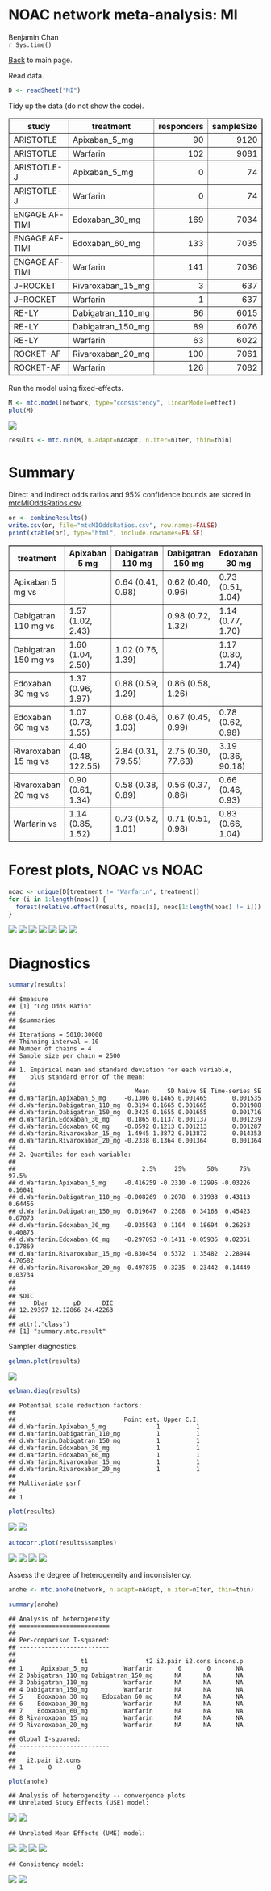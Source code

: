 # NOAC network meta-analysis: MI
Benjamin Chan  
`r Sys.time()`  

[Back](README.md) to main page.

Read data.


```r
D <- readSheet("MI")
```

Tidy up the data (do not show the code).

<!-- html table generated in R 3.2.2 by xtable 1.7-4 package -->
<!-- Fri Feb 05 19:32:21 2016 -->
<table border=1>
<tr> <th> study </th> <th> treatment </th> <th> responders </th> <th> sampleSize </th>  </tr>
  <tr> <td> ARISTOTLE </td> <td> Apixaban_5_mg </td> <td align="right"> 90 </td> <td align="right"> 9120 </td> </tr>
  <tr> <td> ARISTOTLE </td> <td> Warfarin </td> <td align="right"> 102 </td> <td align="right"> 9081 </td> </tr>
  <tr> <td> ARISTOTLE-J </td> <td> Apixaban_5_mg </td> <td align="right"> 0 </td> <td align="right"> 74 </td> </tr>
  <tr> <td> ARISTOTLE-J </td> <td> Warfarin </td> <td align="right"> 0 </td> <td align="right"> 74 </td> </tr>
  <tr> <td> ENGAGE AF-TIMI </td> <td> Edoxaban_30_mg </td> <td align="right"> 169 </td> <td align="right"> 7034 </td> </tr>
  <tr> <td> ENGAGE AF-TIMI </td> <td> Edoxaban_60_mg </td> <td align="right"> 133 </td> <td align="right"> 7035 </td> </tr>
  <tr> <td> ENGAGE AF-TIMI </td> <td> Warfarin </td> <td align="right"> 141 </td> <td align="right"> 7036 </td> </tr>
  <tr> <td> J-ROCKET </td> <td> Rivaroxaban_15_mg </td> <td align="right"> 3 </td> <td align="right"> 637 </td> </tr>
  <tr> <td> J-ROCKET </td> <td> Warfarin </td> <td align="right"> 1 </td> <td align="right"> 637 </td> </tr>
  <tr> <td> RE-LY </td> <td> Dabigatran_110_mg </td> <td align="right"> 86 </td> <td align="right"> 6015 </td> </tr>
  <tr> <td> RE-LY </td> <td> Dabigatran_150_mg </td> <td align="right"> 89 </td> <td align="right"> 6076 </td> </tr>
  <tr> <td> RE-LY </td> <td> Warfarin </td> <td align="right"> 63 </td> <td align="right"> 6022 </td> </tr>
  <tr> <td> ROCKET-AF </td> <td> Rivaroxaban_20_mg </td> <td align="right"> 100 </td> <td align="right"> 7061 </td> </tr>
  <tr> <td> ROCKET-AF </td> <td> Warfarin </td> <td align="right"> 126 </td> <td align="right"> 7082 </td> </tr>
   </table>

Run the model using fixed-effects.



```r
M <- mtc.model(network, type="consistency", linearModel=effect)
plot(M)
```

![](mtcMI_files/figure-html/network-1.png) 

```r
results <- mtc.run(M, n.adapt=nAdapt, n.iter=nIter, thin=thin)
```

# Summary

Direct and indirect odds ratios and 95% confidence bounds are stored in
[mtcMIOddsRatios.csv](mtcMIOddsRatios.csv).


```r
or <- combineResults()
write.csv(or, file="mtcMIOddsRatios.csv", row.names=FALSE)
print(xtable(or), type="html", include.rownames=FALSE)
```

<!-- html table generated in R 3.2.2 by xtable 1.7-4 package -->
<!-- Fri Feb 05 19:32:36 2016 -->
<table border=1>
<tr> <th> treatment </th> <th> Apixaban 5 mg </th> <th> Dabigatran 110 mg </th> <th> Dabigatran 150 mg </th> <th> Edoxaban 30 mg </th> <th> Edoxaban 60 mg </th> <th> Rivaroxaban 15 mg </th> <th> Rivaroxaban 20 mg </th> <th> Warfarin </th>  </tr>
  <tr> <td> Apixaban 5 mg vs </td> <td>  </td> <td> 0.64 (0.41, 0.98) </td> <td> 0.62 (0.40, 0.96) </td> <td> 0.73 (0.51, 1.04) </td> <td> 0.93 (0.64, 1.36) </td> <td> 0.23 (0.01, 2.06) </td> <td> 1.11 (0.75, 1.64) </td> <td> 0.88 (0.66, 1.17) </td> </tr>
  <tr> <td> Dabigatran 110 mg vs </td> <td> 1.57 (1.02, 2.43) </td> <td>  </td> <td> 0.98 (0.72, 1.32) </td> <td> 1.14 (0.77, 1.70) </td> <td> 1.46 (0.97, 2.18) </td> <td> 0.35 (0.01, 3.26) </td> <td> 1.74 (1.13, 2.65) </td> <td> 1.38 (0.99, 1.91) </td> </tr>
  <tr> <td> Dabigatran 150 mg vs </td> <td> 1.60 (1.04, 2.50) </td> <td> 1.02 (0.76, 1.39) </td> <td>  </td> <td> 1.17 (0.80, 1.74) </td> <td> 1.49 (1.01, 2.23) </td> <td> 0.36 (0.01, 3.37) </td> <td> 1.78 (1.16, 2.72) </td> <td> 1.41 (1.02, 1.96) </td> </tr>
  <tr> <td> Edoxaban 30 mg vs </td> <td> 1.37 (0.96, 1.97) </td> <td> 0.88 (0.59, 1.29) </td> <td> 0.86 (0.58, 1.26) </td> <td>  </td> <td> 1.28 (1.02, 1.61) </td> <td> 0.31 (0.01, 2.79) </td> <td> 1.52 (1.07, 2.15) </td> <td> 1.21 (0.97, 1.50) </td> </tr>
  <tr> <td> Edoxaban 60 mg vs </td> <td> 1.07 (0.73, 1.55) </td> <td> 0.68 (0.46, 1.03) </td> <td> 0.67 (0.45, 0.99) </td> <td> 0.78 (0.62, 0.98) </td> <td>  </td> <td> 0.24 (0.01, 2.21) </td> <td> 1.19 (0.83, 1.70) </td> <td> 0.94 (0.74, 1.20) </td> </tr>
  <tr> <td> Rivaroxaban 15 mg vs </td> <td> 4.40 (0.48, 122.55) </td> <td> 2.84 (0.31, 79.55) </td> <td> 2.75 (0.30, 77.63) </td> <td> 3.19 (0.36, 90.18) </td> <td> 4.09 (0.45, 117.07) </td> <td>  </td> <td> 4.90 (0.54, 139.60) </td> <td> 3.88 (0.44, 110.59) </td> </tr>
  <tr> <td> Rivaroxaban 20 mg vs </td> <td> 0.90 (0.61, 1.34) </td> <td> 0.58 (0.38, 0.89) </td> <td> 0.56 (0.37, 0.86) </td> <td> 0.66 (0.46, 0.93) </td> <td> 0.84 (0.59, 1.21) </td> <td> 0.20 (0.01, 1.84) </td> <td>  </td> <td> 0.79 (0.61, 1.04) </td> </tr>
  <tr> <td> Warfarin vs </td> <td> 1.14 (0.85, 1.52) </td> <td> 0.73 (0.52, 1.01) </td> <td> 0.71 (0.51, 0.98) </td> <td> 0.83 (0.66, 1.04) </td> <td> 1.06 (0.84, 1.35) </td> <td> 0.26 (0.01, 2.29) </td> <td> 1.26 (0.96, 1.65) </td> <td>  </td> </tr>
   </table>

# Forest plots, NOAC vs NOAC



```r
noac <- unique(D[treatment != "Warfarin", treatment])
for (i in 1:length(noac)) {
  forest(relative.effect(results, noac[i], noac[1:length(noac) != i]))
}
```

![](mtcMI_files/figure-html/forest-1.png) ![](mtcMI_files/figure-html/forest-2.png) ![](mtcMI_files/figure-html/forest-3.png) ![](mtcMI_files/figure-html/forest-4.png) ![](mtcMI_files/figure-html/forest-5.png) ![](mtcMI_files/figure-html/forest-6.png) ![](mtcMI_files/figure-html/forest-7.png) 

# Diagnostics



```r
summary(results)
```

```
## $measure
## [1] "Log Odds Ratio"
## 
## $summaries
## 
## Iterations = 5010:30000
## Thinning interval = 10 
## Number of chains = 4 
## Sample size per chain = 2500 
## 
## 1. Empirical mean and standard deviation for each variable,
##    plus standard error of the mean:
## 
##                                 Mean     SD Naive SE Time-series SE
## d.Warfarin.Apixaban_5_mg     -0.1306 0.1465 0.001465       0.001535
## d.Warfarin.Dabigatran_110_mg  0.3194 0.1665 0.001665       0.001988
## d.Warfarin.Dabigatran_150_mg  0.3425 0.1655 0.001655       0.001716
## d.Warfarin.Edoxaban_30_mg     0.1865 0.1137 0.001137       0.001239
## d.Warfarin.Edoxaban_60_mg    -0.0592 0.1213 0.001213       0.001287
## d.Warfarin.Rivaroxaban_15_mg  1.4945 1.3872 0.013872       0.014353
## d.Warfarin.Rivaroxaban_20_mg -0.2338 0.1364 0.001364       0.001364
## 
## 2. Quantiles for each variable:
## 
##                                   2.5%     25%      50%      75%   97.5%
## d.Warfarin.Apixaban_5_mg     -0.416259 -0.2310 -0.12995 -0.03226 0.16041
## d.Warfarin.Dabigatran_110_mg -0.008269  0.2078  0.31933  0.43113 0.64456
## d.Warfarin.Dabigatran_150_mg  0.019647  0.2308  0.34168  0.45423 0.67073
## d.Warfarin.Edoxaban_30_mg    -0.035503  0.1104  0.18694  0.26253 0.40875
## d.Warfarin.Edoxaban_60_mg    -0.297093 -0.1411 -0.05936  0.02351 0.17869
## d.Warfarin.Rivaroxaban_15_mg -0.830454  0.5372  1.35482  2.28944 4.70582
## d.Warfarin.Rivaroxaban_20_mg -0.497875 -0.3235 -0.23442 -0.14449 0.03734
## 
## 
## $DIC
##     Dbar       pD      DIC 
## 12.29397 12.12866 24.42263 
## 
## attr(,"class")
## [1] "summary.mtc.result"
```

Sampler diagnostics.


```r
gelman.plot(results)
```

![](mtcMI_files/figure-html/gelman-1.png) 

```r
gelman.diag(results)
```

```
## Potential scale reduction factors:
## 
##                              Point est. Upper C.I.
## d.Warfarin.Apixaban_5_mg              1          1
## d.Warfarin.Dabigatran_110_mg          1          1
## d.Warfarin.Dabigatran_150_mg          1          1
## d.Warfarin.Edoxaban_30_mg             1          1
## d.Warfarin.Edoxaban_60_mg             1          1
## d.Warfarin.Rivaroxaban_15_mg          1          1
## d.Warfarin.Rivaroxaban_20_mg          1          1
## 
## Multivariate psrf
## 
## 1
```


```r
plot(results)
```

![](mtcMI_files/figure-html/trace-1.png) ![](mtcMI_files/figure-html/trace-2.png) 


```r
autocorr.plot(results$samples)
```

![](mtcMI_files/figure-html/autocorr-1.png) ![](mtcMI_files/figure-html/autocorr-2.png) ![](mtcMI_files/figure-html/autocorr-3.png) ![](mtcMI_files/figure-html/autocorr-4.png) 

Assess the degree of heterogeneity and inconsistency.


```r
anohe <- mtc.anohe(network, n.adapt=nAdapt, n.iter=nIter, thin=thin)
```


```r
summary(anohe)
```

```
## Analysis of heterogeneity
## =========================
## 
## Per-comparison I-squared:
## -------------------------
## 
##                  t1                t2 i2.pair i2.cons incons.p
## 1     Apixaban_5_mg          Warfarin       0       0       NA
## 2 Dabigatran_110_mg Dabigatran_150_mg      NA      NA       NA
## 3 Dabigatran_110_mg          Warfarin      NA      NA       NA
## 4 Dabigatran_150_mg          Warfarin      NA      NA       NA
## 5    Edoxaban_30_mg    Edoxaban_60_mg      NA      NA       NA
## 6    Edoxaban_30_mg          Warfarin      NA      NA       NA
## 7    Edoxaban_60_mg          Warfarin      NA      NA       NA
## 8 Rivaroxaban_15_mg          Warfarin      NA      NA       NA
## 9 Rivaroxaban_20_mg          Warfarin      NA      NA       NA
## 
## Global I-squared:
## -------------------------
## 
##   i2.pair i2.cons
## 1       0       0
```

```r
plot(anohe)
```

```
## Analysis of heterogeneity -- convergence plots
## Unrelated Study Effects (USE) model:
```

![](mtcMI_files/figure-html/anohe-1.png) ![](mtcMI_files/figure-html/anohe-2.png) 

```
## Unrelated Mean Effects (UME) model:
```

![](mtcMI_files/figure-html/anohe-3.png) ![](mtcMI_files/figure-html/anohe-4.png) ![](mtcMI_files/figure-html/anohe-5.png) ![](mtcMI_files/figure-html/anohe-6.png) 

```
## Consistency model:
```

![](mtcMI_files/figure-html/anohe-7.png) ![](mtcMI_files/figure-html/anohe-8.png) 
